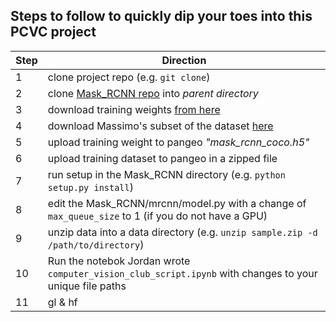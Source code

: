 ##  Steps to follow to quickly dip your toes into this PCVC project
Step | Direction |
--- | --- |
 1	| clone project repo (e.g. `git clone`)  |
 2  | clone [Mask_RCNN repo](https://github.com/matterport/Mask_RCNN) into _parent directory_ |
 3  | download training weights [from here](https://github.com/matterport/Mask_RCNN/releases/download/v2.0/mask_rcnn_coco.h5)  |
 4	| download Massimo's subset of the dataset [here](https://drive.google.com/file/d/1q_FanEMUwS2qT6w9i0sUR_FyYhh4P8IB/view?usp=sharing)  |
 5  | upload training weight to pangeo *"mask_rcnn_coco.h5"*  |
 6  | upload training dataset to pangeo in a zipped file  |
 7  | run setup in the Mask_RCNN directory (e.g. `python setup.py install`)  |
 8  | edit the Mask_RCNN/mrcnn/model.py with a change of `max_queue_size` to 1 (if you do not have a GPU)  |
 9  | unzip data into a data directory (e.g. `unzip sample.zip -d /path/to/directory`)  |
 10 | Run the notebok Jordan wrote `computer_vision_club_script.ipynb` with changes to your unique file paths  |
 11 | gl & hf  |
 
